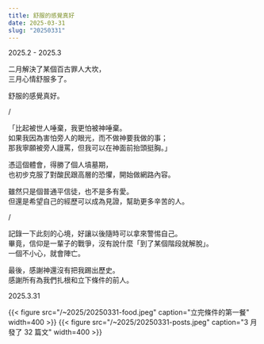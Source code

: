 ```yaml
---
title: 舒服的感覺真好
date: 2025-03-31
slug: "20250331"
---
```


2025.2 - 2025.3

二月解決了某個百古罪人大坎，\
三月心情舒服多了。

舒服的感覺真好。

/

「比起被世人唾棄，我更怕被神唾棄。\
如果我因為害怕旁人的眼光，而不做神要我做的事；\
那我寧願被旁人謾罵，但我可以在神面前抬頭挺胸。」

憑這個體會，得勝了個人墳墓期，\
也初步克服了對酸民跟高層的恐懼，開始做網路內容。

雖然只是個普通平信徒，也不是多有愛。\
但還是希望自己的經歷可以成為見證，幫助更多辛苦的人。

/

記錄一下此刻的心境，好讓以後隨時可以拿來警惕自己。\
畢竟，信仰是一輩子的戰爭，沒有說什麼「到了某個階段就解脫」。\
一個不小心，就會陣亡。

最後，感謝神還沒有把我踢出歷史。\
感謝所有為我們扎根和立下條件的前人。

2025.3.31

{{< figure src="/~2025/20250331-food.jpeg" caption="立完條件的第一餐" width=400 >}}
{{< figure src="/~2025/20250331-posts.jpeg" caption="3 月發了 32 篇文" width=400 >}}
